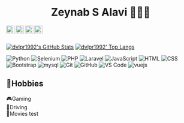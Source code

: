 <div align="center">
  <h1>Zeynab S Alavi 👩🏽‍💻</h1>
</div>
<div align="center">
<a href="https://www.linkedin.com/in/dvlpr1992">
  <img align="left" alt="Sina Dalvand's Linkdein" width="22px" src="https://www.iconsdb.com/icons/preview/color/4DA0FF/linkedin-6-xl.png" />
</a>
<a href="https://instagram.com/dvlpr1992">
  <img align="left" alt="Sina Dalvand's Twitter" width="22px" src="https://www.iconsdb.com/icons/preview/color/4DA0FF/instagram-xl.png" />
</a>
 <a href="https://discord.gg/NtkuT7GXGw">
  <img align="left" alt="Sina Dalvand's Telegram" width="22px" src="https://www.iconsdb.com/icons/preview/color/4DA0FF/discord-2-xl.png" />
</a>
 <a href="mailto:dvlpr1992@gmail.com">
  <img align="left" alt="Sina Dalvand's Telegram" width="22px" src="https://www.iconsdb.com/icons/preview/color/4DA0FF/email-12-xl.png" />
</a>
</div>
<br>
<br>

<div>
  
  [![dvlpr1992's GitHub Stats](https://github-readme-stats.vercel.app/api?username=dvlpr1992&show_icons=true&include_all_commits=true&theme=algolia&count_private=true&line_height=40)](https://github.com/dvlpr1992/dvlpr1992)
  [![dvlpr1992' Top Langs](https://github-readme-stats.vercel.app/api/top-langs/?username=dvlpr1992&langs_count=5&theme=algolia&exclude_repo=SocketCpp,dvlpr1992.github.io,DeveloperSite)](https://github.com/dvlpr1992/dvlpr1992)
</div>

![Python](http://img.shields.io/badge/-Python-000?style=flat-square&logo=python)
![Selenium](https://img.shields.io/badge/-Selenium-000?style=flat-square&logo=selenium)
![PHP](https://img.shields.io/badge/-PHP-000?style=flat-square&logo=php)
![Laravel](https://img.shields.io/badge/-Laravel-000?style=flat-square&logo=Laravel)
![JavaScript](https://img.shields.io/badge/-JavaScript-000?style=flat-square&logo=javascript)
![HTML](https://img.shields.io/badge/-HTML5-000?style=flat-square&logo=html5)
![CSS](https://img.shields.io/badge/-CSS3-000?style=flat-square&logo=css3&logoColor=%231572B6)
![Bootstrap](https://img.shields.io/badge/-Bootstrap-000?style=flat-square&logo=Bootstrap)
![mysql](https://img.shields.io/badge/-mysql-000?style=flat-square&logo=mysql&logoColor=ffffff)
![Git](https://img.shields.io/badge/-Git-000?style=flat-square&logo=git)
![GitHub](https://img.shields.io/badge/-GitHub-000?style=flat-square&logo=github)
![VS Code](http://img.shields.io/badge/-VS%20Code-000?style=flat-square&logo=visual-studio-code)
![vuejs](https://img.shields.io/badge/-Vuejs-000?style=flat-square&logo=vuejs)

<span>
  <h2>🤪Hobbies</h2>
    🎮Gaming
    <br>
    🚙Driving
  <br>
    📼Movies
</span>
test

